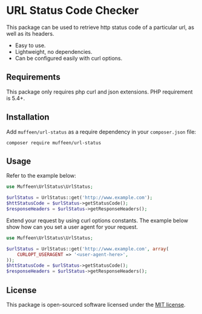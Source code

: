 
# URL Status Code Checker

This package can be used to retrieve http status code of a particular url, as well as its headers.

- Easy to use.
- Lightweight, no dependencies.
- Can be configured easily with curl options.

## Requirements

This package only requires php curl and json extensions. PHP requirement is 5.4+.

## Installation

Add `muffeen/url-status` as a require dependency in your `composer.json` file:
```text
composer require muffeen/url-status 
```

## Usage

Refer to the example below:
```php
use Muffeen\UrlStatus\UrlStatus;

$urlStatus = UrlStatus::get('http://www.example.com');
$httStatusCode = $urlStatus->getStatusCode();
$responseHeaders = $urlStatus->getResponseHeaders();
```
Extend your request by using curl options constants. The example below show how can you set a user agent for your request.
```php
use Muffeen\UrlStatus\UrlStatus;

$urlStatus = UrlStatus::get('http://www.example.com', array(
    CURLOPT_USERAGENT => '<user-agent-here>',
));
$httStatusCode = $urlStatus->getStatusCode();
$responseHeaders = $urlStatus->getResponseHeaders();
```

## License

This package is open-sourced software licensed under the [MIT license](https://opensource.org/licenses/MIT).
